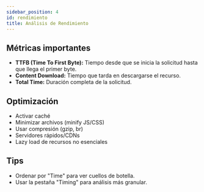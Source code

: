 ```yaml
---
sidebar_position: 4
id: rendimiento
title: Análisis de Rendimiento
---
```


## Métricas importantes

- **TTFB (Time To First Byte):** Tiempo desde que se inicia la solicitud hasta que llega el primer byte.
- **Content Download:** Tiempo que tarda en descargarse el recurso.
- **Total Time:** Duración completa de la solicitud.

## Optimización

- Activar caché
- Minimizar archivos (minify JS/CSS)
- Usar compresión (gzip, br)
- Servidores rápidos/CDNs
- Lazy load de recursos no esenciales

## Tips

- Ordenar por "Time" para ver cuellos de botella.
- Usar la pestaña "Timing" para análisis más granular.
